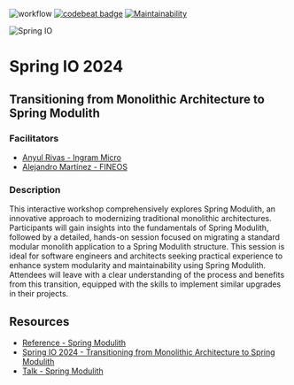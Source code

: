 ![workflow](https://github.com/Spring-io-2024-modulith-workshop/conference-kata-implementation-modulith/actions/workflows/maven.yml/badge.svg)
[![codebeat badge](https://codebeat.co/badges/2bc407fb-6306-4e14-ba21-23228ed7e32d)](https://codebeat.co/projects/github-com-spring-io-2024-modulith-workshop-conference-kata-implementation-modulith-main)
[![Maintainability](https://api.codeclimate.com/v1/badges/3fd4046565cacf5f0617/maintainability)](https://codeclimate.com/github/Spring-io-2024-modulith-workshop/conference-kata-implementation-modulith/maintainability)

![Spring IO](https://2024.springio.net/images/logo-spring-io-mono.svg)

# Spring IO 2024

## Transitioning from Monolithic Architecture to Spring Modulith

### Facilitators

* [Anyul Rivas - Ingram Micro](https://www.linkedin.com/in/anyulled/)
* [Alejandro Martínez - FINEOS](https://www.linkedin.com/in/alejandrobcn/)

### Description

This interactive workshop comprehensively explores Spring Modulith,
an innovative approach to modernizing traditional monolithic architectures.
Participants will gain insights into the fundamentals of Spring Modulith,
followed by a detailed,
hands-on session
focused on migrating a standard modular monolith application to a Spring
Modulith structure.
This session is ideal for software engineers and architects
seeking practical experience
to enhance system modularity and maintainability using Spring Modulith.
Attendees will leave with a clear understanding of the process and benefits from
this transition,
equipped with the skills to implement similar upgrades in their projects.

## Resources

* [Reference - Spring Modulith](https://spring.io/projects/spring-modulith)
* [Spring IO 2024 - Transitioning from Monolithic Architecture to Spring Modulith](https://2024.springio.net/sessions/transitioning-from-monolithic-architecture-to-spring-modulith/)
* [Talk - Spring Modulith](https://www.youtube.com/watch?v=7c6xXmJvDjo)
